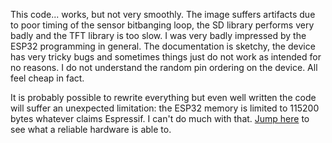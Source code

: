 This code... works, but not very smoothly. The image suffers artifacts due to poor timing of the sensor bitbanging loop, the SD library performs very badly and the TFT library is too slow. I was very badly impressed by the ESP32 programming in general. The documentation is sketchy, the device has very tricky bugs and sometimes things just do not work as intended for no reasons. I do not understand the random pin ordering on the device. All feel cheap in fact.

It is probably possible to rewrite everything but even well written the code will suffer an unexpected limitation: the ESP32 memory is limited to 115200 bytes whatever claims Espressif. I can't do much with that. [Jump here](https://github.com/Raphael-Boichot/Mitsubishi-M64282FP-dashcam) to see what a reliable hardware is able to.
